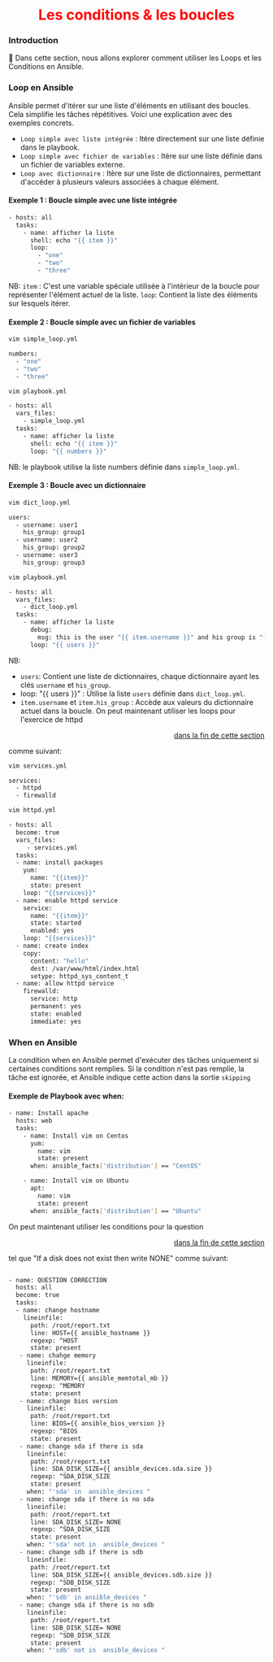 <h1 align="center" style="color: red;">Les conditions & les boucles</h1>

### Introduction
👋 Dans cette section, nous allons explorer comment utiliser les Loops et les Conditions en Ansible.

### Loop en Ansible
Ansible permet d'itérer sur une liste d'éléments en utilisant des boucles. Cela simplifie les tâches répétitives. Voici une explication avec des exemples concrets.
- `Loop simple avec liste intégrée` : Itère directement sur une liste définie dans le playbook.
- `Loop simple avec fichier de variables` : Itère sur une liste définie dans un fichier de variables externe.
- `Loop avec dictionnaire` : Itère sur une liste de dictionnaires, permettant d'accéder à plusieurs valeurs associées à chaque élément.
#### Exemple 1 : Boucle simple avec une liste intégrée
```bash
- hosts: all
  tasks:
    - name: afficher la liste
      shell: echo "{{ item }}"
      loop:
        - "one"
        - "two"
        - "three"

```
NB: 
`item` : C'est une variable spéciale utilisée à l'intérieur de la boucle pour représenter l'élément actuel de la liste.
`loop`: Contient la liste des éléments sur lesquels itérer.
#### Exemple 2 : Boucle simple avec un fichier de variables

```bash
vim simple_loop.yml
```

```bash
numbers:
  - "one"
  - "two"
  - "three"

```

```bash
vim playbook.yml

```

```bash
- hosts: all
  vars_files:
    - simple_loop.yml
  tasks:
    - name: afficher la liste
      shell: echo "{{ item }}"
      loop: "{{ numbers }}"

```
NB: le playbook utilise la liste numbers définie dans `simple_loop.yml`.
#### Exemple 3 : Boucle avec un dictionnaire

```bash
vim dict_loop.yml
```
```bash
users:
  - username: user1
    his_group: group1
  - username: user2
    his_group: group2
  - username: user3
    his_group: group3

```
```bash
vim playbook.yml
```
```bash
- hosts: all
  vars_files:
    - dict_loop.yml
  tasks:
    - name: afficher la liste
      debug:
        msg: this is the user "{{ item.username }}" and his group is "{{ item.his_group }}"
      loop: "{{ users }}"

```
NB: 
- `users`: Contient une liste de dictionnaires, chaque dictionnaire ayant les clés `username` et `his_group`.
- loop: "{{ users }}" : Utilise la liste `users` définie dans `dict_loop.yml`.
- `item.username` et `item.his_group` : Accède aux valeurs du dictionnaire actuel dans la boucle.
On peut maintenant utiliser les loops pour l'exercice de httpd 
<p style="text-align: right;">
  <a href="https://github.com/halekammoun/RHCE-Training/blob/main/03-les-playbooks.md"> dans la fin de cette section </a>
</p>

comme suivant:
```bash
vim services.yml
```
```bash
services:
  - httpd
  - firewalld
```
```bash
vim httpd.yml
```
```bash
- hosts: all
  become: true
  vars_files:
     - services.yml
  tasks:
  - name: install packages
    yum:
      name: "{{item}}"
      state: present
    loop: "{{services}}"
  - name: enable httpd service
    service:
      name: "{{item}}"
      state: started
      enabled: yes
    loop: "{{services}}"
  - name: create index
    copy:
      content: "hello"
      dest: /var/www/html/index.html
      setype: httpd_sys_content_t
  - name: allow httpd service
    firewalld:
      service: http
      permanent: yes
      state: enabled
      immediate: yes

```
### When en Ansible
La condition when en Ansible permet d'exécuter des tâches uniquement si certaines conditions sont remplies. Si la condition n'est pas remplie, la tâche est ignorée, et Ansible indique cette action dans la sortie `skipping`
#### Exemple de Playbook avec when:
```bash
- name: Install apache
  hosts: web
  tasks:
    - name: Install vim on Centos
      yum:
        name: vim
        state: present
      when: ansible_facts['distribution'] == "CentOS"

    - name: Install vim on Ubuntu
      apt:
        name: vim
        state: present
      when: ansible_facts['distribution'] == "Ubuntu"

```
On peut maintenant utiliser les conditions pour la question
<p style="text-align: right;">
  <a href="https://github.com/halekammoun/RHCE-Training/blob/main/04-variable-et-facts.md"> dans la fin de cette section </a>
</p>

tel que "If a disk does not exist then write NONE" comme suivant:
``` bash

- name: QUESTION CORRECTION
  hosts: all
  become: true 
  tasks: 
  - name: change hostname
    lineinfile:
      path: /root/report.txt
      line: HOST={{ ansible_hostname }}
      regexp: ^HOST 
      state: present 
   - name: chahge memory
     lineinfile:
      path: /root/report.txt
      line: MEMORY={{ ansible_memtotal_mb }}
      regexp: ^MEMORY
      state: present 
   - name: change bios version
     lineinfile:
      path: /root/report.txt  
      line: BIOS={{ ansible_bios_version }}
      regexp: ^BIOS
      state: present 
   - name: change sda if there is sda
     lineinfile:
      path: /root/report.txt
      line: SDA_DISK_SIZE={{ ansible_devices.sda.size }}
      regexp: ^SDA_DISK_SIZE
      state: present
     when: "'sda' in  ansible_devices "
   - name: change sda if there is no sda
     lineinfile:
      path: /root/report.txt
      line: SDA_DISK_SIZE= NONE
      regexp: ^SDA_DISK_SIZE
      state: present
     when: "'sda' not in  ansible_devices "
   - name: change sdb if there is sdb
     lineinfile:
      path: /root/report.txt
      line: SDA_DISK_SIZE={{ ansible_devices.sdb.size }}
      regexp: ^SDB_DISK_SIZE
      state: present
     when: "'sdb' in ansible_devices "
   - name: change sda if there is no sdb
     lineinfile:
      path: /root/report.txt
      line: SDB_DISK_SIZE= NONE
      regexp: ^SDB_DISK_SIZE
      state: present
     when: "'sdb' not in  ansible_devices "

```